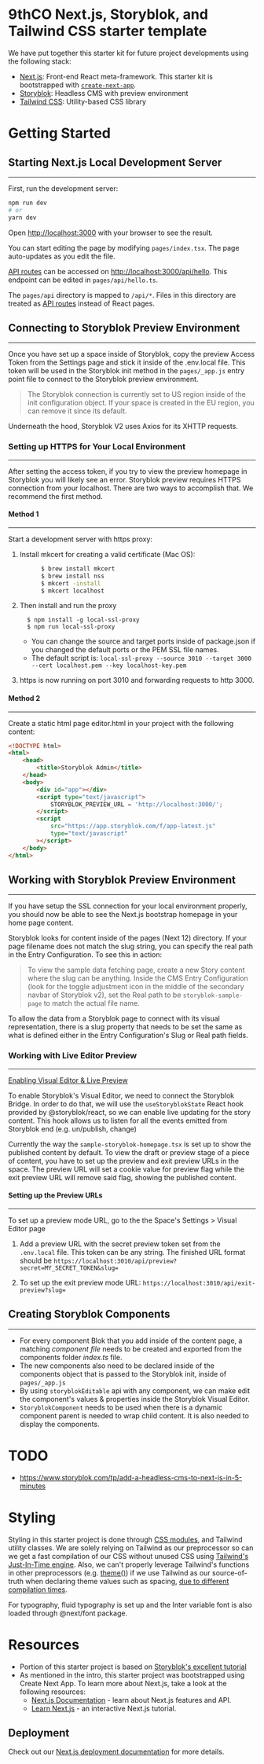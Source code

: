 # 9thCO Next.js, Storyblok, and Tailwind CSS starter template

We have put together this starter kit for future project developments using the following stack:

-   [Next.js](https://nextjs.org/): Front-end React meta-framework. This starter kit is bootstrapped with [`create-next-app`](https://github.com/vercel/next.js/tree/canary/packages/create-next-app).
-   [Storyblok](https://www.storyblok.com/): Headless CMS with preview environment
-   [Tailwind CSS](https://tailwindcss.com/): Utility-based CSS library

# Getting Started

## Starting Next.js Local Development Server

---

First, run the development server:

```bash
npm run dev
# or
yarn dev
```

Open [http://localhost:3000](http://localhost:3000) with your browser to see the result.

You can start editing the page by modifying `pages/index.tsx`. The page auto-updates as you edit the file.

[API routes](https://nextjs.org/docs/api-routes/introduction) can be accessed on [http://localhost:3000/api/hello](http://localhost:3000/api/hello). This endpoint can be edited in `pages/api/hello.ts`.

The `pages/api` directory is mapped to `/api/*`. Files in this directory are treated as [API routes](https://nextjs.org/docs/api-routes/introduction) instead of React pages.

## Connecting to Storyblok Preview Environment

---

Once you have set up a space inside of Storyblok, copy the preview Access Token from the Settings page and stick it inside of the .env.local file. This token will be used in the Storyblok init method in the `pages/_app.js` entry point file to connect to the Storyblok preview environment.

> The Storyblok connection is currently set to US region inside of the init configuration object. If your space is created in the EU region, you can remove it since its default.

Underneath the hood, Storyblok V2 uses Axios for its XHTTP requests.

### Setting up HTTPS for Your Local Environment

---

After setting the access token, if you try to view the preview homepage in Storyblok you will likely see an error. Storyblok preview requires HTTPS connection from your localhost. There are two ways to accomplish that. We recommend the first method.

#### Method 1

---

Start a development server with https proxy:

1.  Install mkcert for creating a valid certificate (Mac OS):

    ```bash
          $ brew install mkcert
    	  $ brew install nss
          $ mkcert -install
          $ mkcert localhost
    ```

2.  Then install and run the proxy

          $ npm install -g local-ssl-proxy
          $ npm run local-ssl-proxy

    -   You can change the source and target ports inside of package.json if you changed the default ports or the PEM SSL file names.
    -   The default script is: `local-ssl-proxy --source 3010 --target 3000 --cert localhost.pem --key localhost-key.pem`

3.  https is now running on port 3010 and forwarding requests to http 3000.

#### Method 2

---

Create a static html page editor.html in your project with the following content:

```html
<!DOCTYPE html>
<html>
	<head>
		<title>Storyblok Admin</title>
	</head>
	<body>
		<div id="app"></div>
		<script type="text/javascript">
			STORYBLOK_PREVIEW_URL = 'http://localhost:3000/';
		</script>
		<script
			src="https://app.storyblok.com/f/app-latest.js"
			type="text/javascript"
		></script>
	</body>
</html>
```

## Working with Storyblok Preview Environment

---

If you have setup the SSL connection for your local environment properly, you should now be able to see the Next.js bootstrap homepage in your home page content.

Storyblok looks for content inside of the pages (Next 12) directory. If your page filename does not match the slug string, you can specify the real path in the Entry Configuration. To see this in action:

> To view the sample data fetching page, create a new Story content where the slug can be anything. Inside the CMS Entry Configuration (look for the toggle adjustment icon in the middle of the secondary navbar of Storyblok v2), set the Real path to be `storyblok-sample-page` to match the actual file name.

To allow the data from a Storyblok page to connect with its visual representation, there is a slug property that needs to be set the same as what is defined either in the Entry Configuration's Slug or Real path fields.

### Working with Live Editor Preview

---

[Enabling Visual Editor & Live Preview](https://www.storyblok.com/tp/add-a-headless-cms-to-next-js-in-5-minutes#enabling-the-visual-editor-live-preview)

To enable Storyblok's Visual Editor, we need to connect the Storyblok Bridge. In order to do that, we will use the `useStoryblokState` React hook provided by @storyblok/react, so we can enable live updating for the story content.
This hook allows us to listen for all the events emitted from Storyblok end (e.g. un/publish, change)

Currently the way the `sample-storyblok-homepage.tsx` is set up to show the published content by default. To view the draft or preview stage of a piece of content, you have to set up the preview and exit preview URLs in the space. The preview URL will set a cookie value for preview flag while the exit preview URL will remove said flag, showing the published content.

#### Setting up the Preview URLs

---

To set up a preview mode URL, go to the the Space's Settings > Visual Editor page

1. Add a preview URL with the secret preview token set from the `.env.local` file. This token can be any string. The finished URL format should be `https://localhost:3010/api/preview?secret=MY_SECRET_TOKEN&slug=`

2. To set up the exit preview mode URL: `https://localhost:3010/api/exit-preview?slug=`

## Creating Storyblok Components

---

-   For every component Blok that you add inside of the content page, a matching _component file_ needs to be created and exported from the components folder _index.ts_ file.
-   The new components also need to be declared inside of the components object that is passed to the Storyblok init, inside of `pages/_app.js`
-   By using `storyblokEditable` api with any component, we can make edit the component's values & properties inside the Storyblok Visual Editor.
-   `StoryblokComponent` needs to be used when there is a dynamic component parent is needed to wrap child content. It is also needed to display the components.

# TODO

-   https://www.storyblok.com/tp/add-a-headless-cms-to-next-js-in-5-minutes

# Styling

Styling in this starter project is done through [CSS modules](https://github.com/css-modules/css-modules), and Tailwind utility classes. We are solely relying on Tailwind as our preprocessor so can we get a fast compilation of our CSS without unused CSS using [Tailwind's Just-In-Time engine](https://tailwindcss.com/blog/just-in-time-the-next-generation-of-tailwind-css). Also, we can't properly leverage Tailwind's functions in other preprocessors (e.g. [theme()](https://tailwindcss.com/docs/functions-and-directives#theme)) if we use Tailwind as our source-of-truth when declaring theme values such as spacing, [due to different compilation times](https://tailwindcss.com/docs/using-with-preprocessors#using-sass-less-or-stylus).

For typography, fluid typography is set up and the Inter variable font is also loaded through @next/font package.

# Resources

-   Portion of this starter project is based on [Storyblok's excellent tutorial](https://www.storyblok.com/tp/add-a-headless-cms-to-next-js-in-5-minutes)
-   As mentioned in the intro, this starter project was bootstrapped using Create Next App. To learn more about Next.js, take a look at the following resources:
    -   [Next.js Documentation](https://nextjs.org/docs) - learn about Next.js features and API.
    -   [Learn Next.js](https://nextjs.org/learn) - an interactive Next.js tutorial.

## Deployment

Check out our [Next.js deployment documentation](https://nextjs.org/docs/deployment) for more details.
